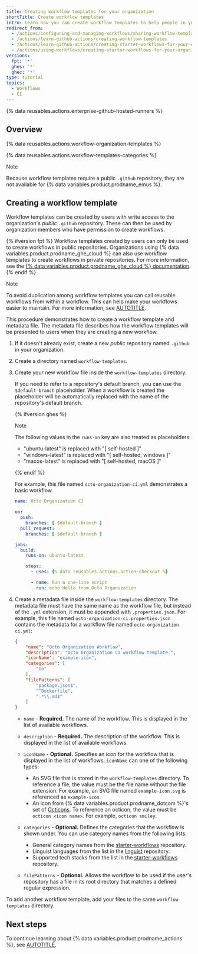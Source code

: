 ```yaml
---
title: Creating workflow templates for your organization
shortTitle: Create workflow templates
intro: Learn how you can create workflow templates to help people in your team add new workflows more easily.
redirect_from:
  - /actions/configuring-and-managing-workflows/sharing-workflow-templates-within-your-organization
  - /actions/learn-github-actions/creating-workflow-templates
  - /actions/learn-github-actions/creating-starter-workflows-for-your-organization
  - /actions/using-workflows/creating-starter-workflows-for-your-organization
versions:
  fpt: '*'
  ghes: '*'
  ghec: '*'
type: tutorial
topics:
  - Workflows
  - CI
---
```


{% data reusables.actions.enterprise-github-hosted-runners %}

## Overview

{% data reusables.actions.workflow-organization-templates %}

{% data reusables.actions.workflow-templates-categories %}

> [!NOTE]
> Because workflow templates require a public `.github` repository, they are not available for {% data variables.product.prodname_emus %}.

## Creating a workflow template

Workflow templates can be created by users with write access to the organization's _public_ `.github` repository. These can then be used by organization members who have permission to create workflows.

{% ifversion fpt %}
Workflow templates created by users can only be used to create workflows in public repositories. Organizations using {% data variables.product.prodname_ghe_cloud %} can also use workflow templates to create workflows in private repositories. For more information, see the [{% data variables.product.prodname_ghe_cloud %} documentation](/enterprise-cloud@latest/actions/using-workflows/creating-starter-workflows-for-your-organization).
{% endif %}

> [!NOTE]
> To avoid duplication among workflow templates you can call reusable workflows from within a workflow. This can help make your workflows easier to maintain. For more information, see [AUTOTITLE](/actions/using-workflows/reusing-workflows).

This procedure demonstrates how to create a workflow template and metadata file. The metadata file describes how the workflow templates will be presented to users when they are creating a new workflow.

1. If it doesn't already exist, create a new _public_ repository named `.github` in your organization.
1. Create a directory named `workflow-templates`.
1. Create your new workflow file inside the `workflow-templates` directory.

   If you need to refer to a repository's default branch, you can use the `$default-branch` placeholder. When a workflow is created the placeholder will be automatically replaced with the name of the repository's default branch.

   {% ifversion ghes %}

   > [!NOTE]
   > The following values in the `runs-on` key are also treated as placeholders:
   >
   > * "ubuntu-latest" is replaced with "[ self-hosted ]"
   > * "windows-latest" is replaced with "[ self-hosted, windows ]"
   > * "macos-latest" is replaced with "[ self-hosted, macOS ]"

   {% endif %}

   For example, this file named `octo-organization-ci.yml` demonstrates a basic workflow.

   ```yaml copy
   name: Octo Organization CI

   on:
     push:
       branches: [ $default-branch ]
     pull_request:
       branches: [ $default-branch ]

   jobs:
     build:
       runs-on: ubuntu-latest

       steps:
         - uses: {% data reusables.actions.action-checkout %}

         - name: Run a one-line script
           run: echo Hello from Octo Organization
   ```

1. Create a metadata file inside the `workflow-templates` directory. The metadata file must have the same name as the workflow file, but instead of the `.yml` extension, it must be appended with `.properties.json`. For example, this file named `octo-organization-ci.properties.json` contains the metadata for a workflow file named `octo-organization-ci.yml`:

   ```json copy
   {
       "name": "Octo Organization Workflow",
       "description": "Octo Organization CI workflow template.",
       "iconName": "example-icon",
       "categories": [
           "Go"
       ],
       "filePatterns": [
           "package.json$",
           "^Dockerfile",
           ".*\\.md$"
       ]
   }
   ```

   * `name` - **Required.** The name of the workflow. This is displayed in the list of available workflows.
   * `description` - **Required.** The description of the workflow. This is displayed in the list of available workflows.
   * `iconName` - **Optional.** Specifies an icon for the workflow that is displayed in the list of workflows. `iconName` can one of the following types:
     * An SVG file that is stored in the `workflow-templates` directory. To reference a file, the value must be the file name without the file extension. For example, an SVG file named `example-icon.svg` is referenced as `example-icon`.
     * An icon from {% data variables.product.prodname_dotcom %}'s set of [Octicons](https://primer.style/octicons/). To reference an octicon, the value must be `octicon <icon name>`. For example, `octicon smiley`.
   * `categories` - **Optional.** Defines the categories that the workflow is shown under. You can use category names from the following lists:
     * General category names from the [starter-workflows](https://github.com/actions/starter-workflows/blob/main/README.md#categories) repository.
     * Linguist languages from the list in the [linguist](https://github.com/github-linguist/linguist/blob/main/lib/linguist/languages.yml) repository.
     * Supported tech stacks from the list in the [starter-workflows](https://github.com/github-starter-workflows/repo-analysis-partner/blob/main/tech_stacks.yml) repository.

   * `filePatterns` - **Optional.** Allows the workflow to be used if the user's repository has a file in its root directory that matches a defined regular expression.

To add another workflow template, add your files to the same `workflow-templates` directory.

## Next steps

To continue learning about {% data variables.product.prodname_actions %}, see [AUTOTITLE](/actions/learn-github-actions/using-starter-workflows).
